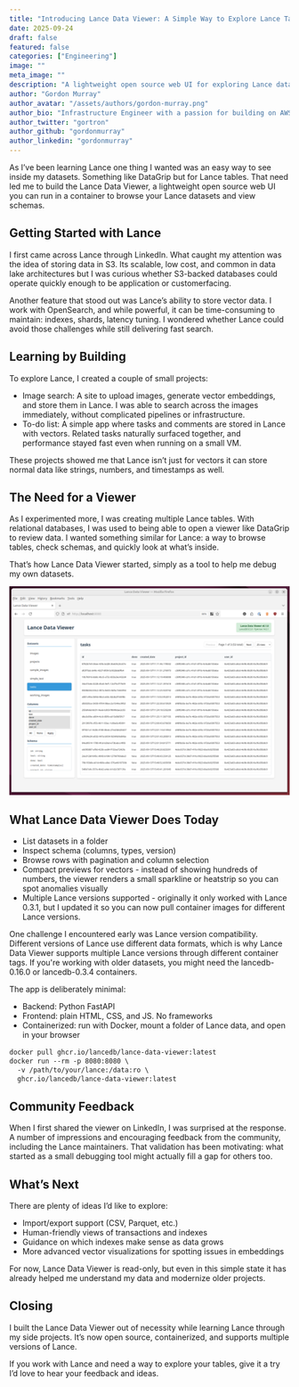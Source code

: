 ```yaml
---
title: "Introducing Lance Data Viewer: A Simple Way to Explore Lance Tables"
date: 2025-09-24
draft: false
featured: false
categories: ["Engineering"]
image: ""
meta_image: ""
description: "A lightweight open source web UI for exploring Lance datasets, viewing schemas, and browsing table data with vector visualization support."
author: "Gordon Murray"
author_avatar: "/assets/authors/gordon-murray.png"
author_bio: "Infrastructure Engineer with a passion for building on AWS and Terraform, and a growing interest in data engineering"
author_twitter: "gortron"
author_github: "gordonmurray"
author_linkedin: "gordonmurray"
---
```


As I’ve been learning Lance one thing I wanted was an easy way to see inside my datasets. Something like DataGrip but for Lance tables. That need led me to build the Lance Data Viewer, a lightweight open source web UI you can run in a container to browse your Lance datasets and view schemas.

## Getting Started with Lance

I first came across Lance through LinkedIn. What caught my attention was the idea of storing data in S3. Its scalable, low cost, and common in data lake architectures but I was curious whether S3-backed databases could operate
 quickly enough to be application or customerfacing.

Another feature that stood out was Lance’s ability to store vector data. I work with OpenSearch, and while powerful, it can be time-consuming to maintain: indexes, shards, latency tuning. I wondered whether Lance could avoid those challenges while still delivering fast search.

## Learning by Building

To explore Lance, I created a couple of small projects:

* Image search: A site to upload images, generate vector embeddings, and store them in Lance. I was able to search across the images immediately, without complicated pipelines or infrastructure.
* To-do list: A simple app where tasks and comments are stored in Lance with vectors. Related tasks naturally surfaced together, and performance stayed fast even when running on a small VM.

These projects showed me that Lance isn’t just for vectors it can store normal data like strings, numbers, and timestamps as well.

##  The Need for a Viewer

As I experimented more, I was creating multiple Lance tables. With relational databases, I was used to being able to open a viewer like DataGrip to review data. I wanted something similar for Lance: a way to browse tables, check schemas, and quickly look at what’s inside.

That’s how Lance Data Viewer started, simply as a tool to help me debug my own datasets.

![Lance Data Viewer Screenshot](/assets/images/lance_data_viewer_screenshot.png)

## What Lance Data Viewer Does Today

* List datasets in a folder
* Inspect schema (columns, types, version)
* Browse rows with pagination and column selection
* Compact previews for vectors - instead of showing hundreds of numbers, the viewer renders a small sparkline or heatstrip so you can spot anomalies visually
* Multiple Lance versions supported - originally it only worked with Lance 0.3.1, but I updated it so you can now pull container images for different Lance versions.

One challenge I encountered early was Lance version compatibility. Different versions of Lance use different data formats, which is why Lance Data Viewer supports multiple Lance versions through different container tags. If you're working with older datasets, you might need the lancedb-0.16.0 or lancedb-0.3.4 containers.

The app is deliberately minimal:

* Backend: Python FastAPI
* Frontend: plain HTML, CSS, and JS. No frameworks
* Containerized: run with Docker, mount a folder of Lance data, and open in your browser


```
docker pull ghcr.io/lancedb/lance-data-viewer:latest
docker run --rm -p 8080:8080 \
  -v /path/to/your/lance:/data:ro \
  ghcr.io/lancedb/lance-data-viewer:latest
```

## Community Feedback

When I first shared the viewer on LinkedIn, I was surprised at the response. A number of impressions and encouraging feedback from the community, including the Lance maintainers. That validation has been motivating: what started as a small debugging tool might actually fill a gap for others too.

## What’s Next

There are plenty of ideas I’d like to explore:

* Import/export support (CSV, Parquet, etc.)
* Human-friendly views of transactions and indexes
* Guidance on which indexes make sense as data grows
* More advanced vector visualizations for spotting issues in embeddings

For now, Lance Data Viewer is read-only, but even in this simple state it has already helped me understand my data and modernize older projects.

## Closing

I built the Lance Data Viewer out of necessity while learning Lance through my side projects. It’s now open source, containerized, and supports multiple versions of Lance.

If you work with Lance and need a way to explore your tables, give it a try I’d love to hear your feedback and ideas.
